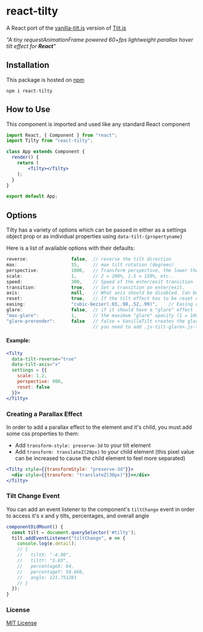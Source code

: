 # react-tilty

A React port of the [vanilla-tilt.js](https://micku7zu.github.io/vanilla-tilt.js/index.html) version of [Tilt.js](http://gijsroge.github.io/tilt.js/)

_"A tiny requestAnimationFrame powered 60+fps lightweight parallax hover tilt effect for **React**"_

## Installation

This package is hosted on [npm](https://www.npmjs.com/package/react-tilty)

`npm i react-tilty`

## How to Use

This component is imported and used like any standard React component

```jsx
import React, { Component } from "react";
import Tilty from "react-tilty";

class App extends Component {
  render() {
    return (
        <Tilty></Tilty>
    );
  }
}

export default App;
```

## Options

Tilty has a variety of options which can be passed in either as a settings object prop or as individual properties using `data-tilt-{propertyname}`

Here is a list of available options with their defaults:
```js
reverse:                false,  // reverse the tilt direction
max:                    35,     // max tilt rotation (degrees)
perspective:            1000,   // Transform perspective, the lower the more extreme the tilt gets.
scale:                  1,      // 2 = 200%, 1.5 = 150%, etc..
speed:                  300,    // Speed of the enter/exit transition
transition:             true,   // Set a transition on enter/exit.
axis:                   null,   // What axis should be disabled. Can be X or Y.
reset:                  true,   // If the tilt effect has to be reset on exit.
easing:                 "cubic-bezier(.03,.98,.52,.99)",    // Easing on enter/exit.
glare:                  false,  // if it should have a "glare" effect
"max-glare":            1,      // the maximum "glare" opacity (1 = 100%, 0.5 = 50%)
"glare-prerender":      false   // false = VanillaTilt creates the glare elements for you, otherwise
                                // you need to add .js-tilt-glare>.js-tilt-glare-inner by yourself
```

#### Example:

```jsx
<Tilty
  data-tilt-reverse="true"
  data-tilt-axis="x"
  settings = {{
    scale: 1.2,
    perspective: 900,
    reset: false
  }}>
</Tilty>
```

### Creating a Parallax Effect

In order to add a parallax effect to the element and it's child, you must add some css properties to them:
- Add `transform-style: preserve-3d` to your tilt element
- Add `transform: translateZ(20px)` to your child element (this pixel value can be increased to cause the child element to feel more separated)


```jsx
<Tilty style={{transformStyle: "preserve-3d"}}>
  <div style={{transform: "translateZ(30px)"}}></div>
</Tilty>
```

### Tilt Change Event

You can add an event listener to the component's `tiltChange` event in order to access it's x and y tilts, percentages, and overall angle

```jsx
componentDidMount() {
  const tilt = document.querySelector('#tilty');
  tilt.addEventListener("tiltChange", e => {
    console.log(e.detail);
    // {
    //   tiltX: "-4.90",
    //   tiltY: "3.03",
    //   percentageX: 64,
    //   percentageY: 58.666,
    //   angle: 121.751281
    // }
  });
}
```

### License

[MIT License](./LICENSE)
